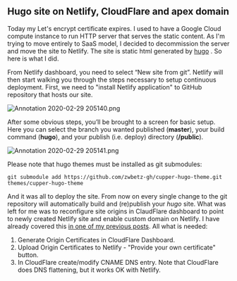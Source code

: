 ## Hugo site on Netlify, CloudFlare and apex domain

Today my Let's encrypt certificate expires. I used to have a Google Cloud compute instance to run HTTP server that serves the static content. As I'm trying to move entirely to SaaS model, I decided to decommission the server and move the site to Netlify. The site is static html generated by  [hugo](https://gohugo.io/) . So here is what I did.

From Netlify dashboard, you need to select “New site from git”. Netlify will then start walking you through the steps necessary to setup continuous deployment. First, we need to "install Netlify application" to GitHub repository that hosts our site.

![Annotation 2020-02-29 205140.png](https://cdn.hashnode.com/res/hashnode/image/upload/v1583009526271/U9i-9CZ8x.png)

After some obvious steps, you’ll be brought to a screen for basic setup. Here you can select the branch you wanted published (**master**), your build command (**hugo**), and your publish (i.e. deploy) directory (**/public**).

![Annotation 2020-02-29 205141.png](https://cdn.hashnode.com/res/hashnode/image/upload/v1583010033526/Namo0dQI8.png)

Please note that hugo themes must be installed as git submodules:

```
git submodule add https://github.com/zwbetz-gh/cupper-hugo-theme.git themes/cupper-hugo-theme
``` 

And it was all to deploy the site. From now on every single change to the git repository will automatically build and (re)publish your *hugo* site. What was left for me was to reconfigure site origins in ClaudFlare dashboard to point to newly created Netlify site and enable custom domain on Netlify. I have already covered this [in one of my previous posts](https://blog.prokop.dev/cloudflare-for-cdn-and-security-netlify-for-hosting-ck6l9kkjc01fndfs12aze0dlm). All what is needed:

1. Generate Origin Certificates in CloudFlare Dashboard.
2. Upload Origin Certificates to Netlify - "Provide your own certificate" button.
3. In CloudFlare create/modify CNAME DNS entry. Note that CloudFlare does DNS flattening, but it works OK with Netlify.
